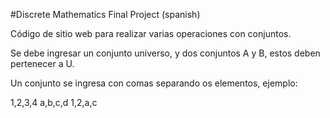 #Discrete Mathematics Final Project
 (spanish)

 Código de sitio web para realizar varias operaciones con conjuntos.

 Se debe ingresar un conjunto universo, y dos conjuntos A y B, estos deben pertenecer a U.

 Un conjunto se ingresa con comas separando os elementos, ejemplo:

 1,2,3,4
 a,b,c,d
 1,2,a,c
